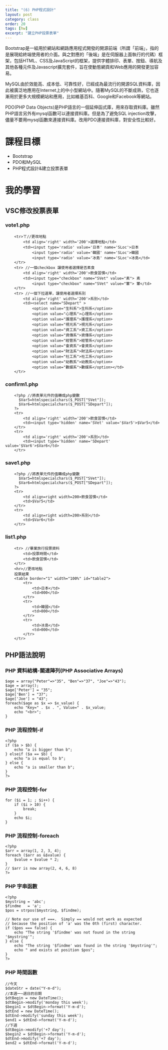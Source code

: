 ```yaml
---
title: "(6) PHP程式設計"
layout: post
category: class
order: 20
tags: [hw]
excerpt: "建立PHP投票表單"
---
```

Bootstrap是一組用於網站和網路應用程式開發的開源前端（所謂「前端」，指的是展現給終端使用者的介面。與之對應的「後端」是在伺服器上面執行的代碼）框架，包括HTML、CSS及JavaScript的框架，提供字體排印、表單、按鈕、導航及其他各種元件及Javascript擴充套件，旨在使動態網頁和Web應用的開發更加容易。

MySQL由於效能高、成本低、可靠性好，已經成為最流行的開源SQL資料庫，因此被廣泛地應用在Internet上的中小型網站中。隨著MySQL的不斷成熟，它也逐漸用於更多大規模網站和應用，比如維基百科、Google和Facebook等網站。

PDO(PHP Data Objects)是PHP語言的一個延伸函式庫，用來存取資料庫。雖然PHP語言另外有mysql函數可以連接資料庫。但是為了避免SQL injection攻擊，儘量不要用mysql函數來連接資料庫。改用PDO連接資料庫，對安全性比較好。

# 課程目標
- Bootstrap
- PDO和MySQL
- PHP程式設計&建立投票表單

# 我的學習
## VSC修改投票表單
### vote1.php
```
    <tr>ㄒ//更改地點
        <td align='right' width='200'>選擇地點</td>
        <td><input type='radio' value='日本' name='SLoc'>日本
            <input type='radio' value='韓國' name='SLoc'>韓國
            <input type='radio' value='冰島' name='SLoc'>冰島</td>
    </tr>
    <tr> //一個checkbox 讓使用者選擇是否素食
        <td align='right' width='200'>飲食習慣</td>
        <td><input type="checkbox" name="SVet" value="素"> 素
            <input type="checkbox" name="SVet" value="葷"> 葷</td>
    </tr>
    <tr> //一個下拉選單，讓使用者選擇系別
        <td align='right' width='200'>系別</td>
        <td><select name="SDepart" > 
            <option value="生科系">生科系</option>
            <option value="心理系">心理系</option>
            <option value="護理系">護理系</option>
            <option value="視光系">視光系</option>
            <option value="資工系">資工系</option>
            <option value="資傳系">資傳系</option>
            <option value="經管系">經管系</option>
            <option value="會資系">會資系</option>
            <option value="財法系">財法系</option>
            <option value="社工系">社工系</option>
            <option value="幼教系">幼教系</option>
            <option value="數媒系">數媒系</option></td>
    </tr>
```
### confirm1.php
```
    <?php //將表單元件的值轉成php變數
      $Var5=htmlspecialchars($_POST["SVet"]);
      $Var6=htmlspecialchars($_POST["SDepart"]);
    ?>
    <tr>
        <td align='right' width='200'>飲食習慣</td>
        <td><input type='hidden' name='SVet' value='$Var5'>$Var5</td>
    </tr>
    <tr>
        <td align='right' width='200'>系別</td>
        <td><input type='hidden' name='SDepart' value='$Var6'>$Var6</td>
    </tr>

```
### save1.php
```
    <?php //將表單元件的值轉成php變數
      $Var5=htmlspecialchars($_POST["SVet"]);
      $Var6=htmlspecialchars($_POST["SDepart"]);
    ?>
    <tr>
        <td align=right width=200>飲食習慣</td>
        <td>$Var5</td>
    </tr>
    <tr>
        <td align=right width=200>系別</td>
        <td>$Var6</td>
    </tr>
```
### list1.php
```
    <tr> //畢業旅行投票資料
        <td>投票時間</td>
        <td>飲食習慣</td>
    </tr>
    <hr>//更改地點
    投票結果
    <table border="1" width="100%" id="table2">
        <tr>
            <td>日本</td>
            <td>000</td>
        </tr>
        <tr>
            <td>韓國</td>
            <td>000</td>
        </tr>
        <tr>
            <td>冰島</td>
            <td>000</td>
        </tr>
    </tr>
```
## PHP語法說明
### PHP 資料結構-關連陣列(PHP Associative Arrays)
```
$age = array("Peter"=>"35", "Ben"=>"37", "Joe"=>"43");
$age = array();
$age['Peter'] = "35";
$age['Ben'] = "37";
$age['Joe'] = "43";
foreach($age as $x => $x_value) {
    echo "Key=" . $x . ", Value=" . $x_value;
    echo "<br>";
}
```
### PHP 流程控制-if
```
<?php
if ($a > $b) {
    echo "a is bigger than b";
} elseif ($a == $b) {
    echo "a is equal to b";
} else {
    echo "a is smaller than b";
}
?>
```
### PHP 流程控制-for
```
for ($i = 1; ; $i++) {
    if ($i > 10) {
        break;
    }
    echo $i;
}
```
### PHP 流程控制-foreach
```
<?php
$arr = array(1, 2, 3, 4);
foreach ($arr as &$value) {
    $value = $value * 2;
}
// $arr is now array(2, 4, 6, 8)
?>
```
### PHP 字串函數
```
<?php
$mystring = 'abc';
$findme   = 'a';
$pos = strpos($mystring, $findme);

// Note our use of ===.  Simply == would not work as expected
// because the position of 'a' was the 0th (first) character.
if ($pos === false) {
    echo "The string '$findme' was not found in the string '$mystring'";
} else {
    echo "The string '$findme' was found in the string '$mystring'";
    echo " and exists at position $pos";
}
?>
```
### PHP 時間函數
```
//今天
$dateStr = date("Y-m-d");
//本週一~週日的日期
$dtBegin = new DateTime();
$dtBegin->modify('monday this week');
$begin1 = $dtBegin->format('Y-m-d');
$dtEnd = new DateTime();
$dtEnd->modify('sunday this week');
$end1 = $dtEnd->format('Y-m-d');
//下週
$dtBegin->modify('+7 day');
$begin2 = $dtBegin->format('Y-m-d');
$dtEnd->modify('+7 day');
$end2 = $dtEnd->format('Y-m-d');
```


[1]: https://github.com/        "GitHub"
[2]: https://pages.github.com/  "GitHub Pages"
[3]: https://jekyllrb.com/      "Jekyll"
[4]: http://markdown.tw         "Markdown文件"
[5]: http://dillinger.io/       "Dillinger"


